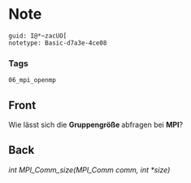# Note
```
guid: I@*~zacUO[
notetype: Basic-d7a3e-4ce08
```

### Tags
```
06_mpi_openmp
```

## Front
Wie lässt sich die <b>Gruppengröße </b>abfragen bei <b>MPI</b>?

## Back
<i>int MPI_Comm_size(MPI_Comm comm, int *size)</i>
